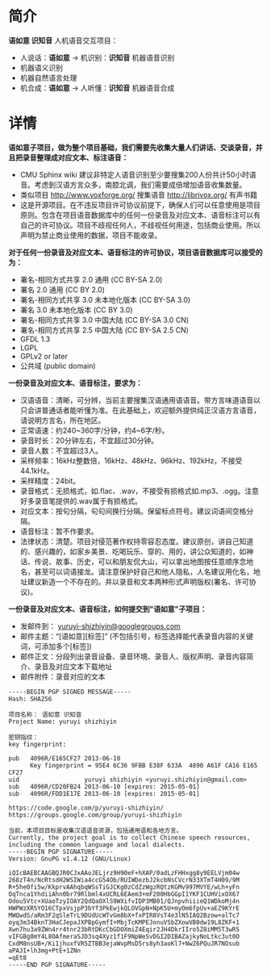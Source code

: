 # 简介 #

**语如意 识知音**
人机语音交互项目：
  * 人说话：**语如意**  ->  机识别：**识知音**    机器语音识别
  * 机器语义识别
  * 机器自然语言处理
  * 机合成：**语如意**  ->  人听懂：**识知音**    机器语音合成

# 详情 #

**语如意子项目，做为整个项目基础，我们需要先收集大量人们讲话、交谈录音，并且把录音整理成对应文本、标注语音：**
  * CMU Sphinx wiki 建议非特定人语音识别至少要搜集200人份共计50小时语音。考虑到汉语方言众多，南腔北调，我们需要成倍增加语音收集数量。
  * 类似项目 http://www.voxforge.org/ 搜集语音 http://librivox.org/ 有声书籍
  * 这是开源项目。在不违反项目许可协议前提下，确保人们可以任意使用是项目原则。包含在项目语音数据库中的任何一份录音及对应文本、语音标注可以有自己的许可协议。项目不歧视任何人，不歧视任何用途，包括商业使用。所以声明为禁止商业使用的数据，项目不能收录。

**对于任何一份录音及对应文本、语音标注的许可协议，项目语音数据库可以接受的为：**
  * 署名-相同方式共享 2.0 通用 (CC BY-SA 2.0)
  * 署名 2.0 通用 (CC BY 2.0)
  * 署名-相同方式共享 3.0 未本地化版本 (CC BY-SA 3.0)
  * 署名 3.0 未本地化版本 (CC BY 3.0)
  * 署名-相同方式共享 3.0 中国大陆 (CC BY-SA 3.0 CN)
  * 署名-相同方式共享 2.5 中国大陆 (CC BY-SA 2.5 CN)
  * GFDL 1.3
  * LGPL
  * GPLv2 or later
  * 公共域 (public domain)

**一份录音及对应文本、语音标注，要求为：**
  * 汉语语音：清晰，可分辨，当前主要搜集汉语通用语语音。带方言味道语音以只会讲普通话者能听懂为准。在此基础上，欢迎额外提供纯正汉语方言语音，请说明方言名，所在地区。
  * 正常语速：约240~360字/分钟，约4~6字/秒。
  * 录音时长：20分钟左右，不宜超过30分钟。
  * 录音人数：不宜超过3人。
  * 采样频率：16kHz整数倍，16kHz、48kHz、96kHz、192kHz，不接受44.1kHz。
  * 采样精度：24bit。
  * 录音格式：无损格式，如.flac、.wav，不接受有损格式如.mp3、.ogg。注意好多录音笔提供的.wav属于有损格式。
  * 对应文本：按句分隔，句句间换行分隔。保留标点符号。建议词语间空格分隔。
  * 语音标注：暂不作要求。
  * 法律状态：清楚。项目对侵范著作权持零容忍态度。建议原创，讲自己知道的、感兴趣的，如家乡美景、吃喝玩乐、穿的、用的，讲公众知道的，如神话、传说、故事、历史，可以和朋友侃大山，可以拿出地图按任意顺序念地名，甚至可以词语接龙。请注意保护好自己和他人隐私，人名建议用化名，地址建议新造一个不存在的。并以录音和文本两种形式声明版权(署名、许可协议)。

**一份录音及对应文本、语音标注，如何提交到"语如意"子项目：**
  * 发邮件到： yuruyi-shizhiyin@googlegroups.com
  * 邮件主题：“[语如意][标签]” (不包括引号，标签选择能代表录音内容的关键词，可添加多个[标签])
  * 邮件正文：分段列出录音设备、录音环境、录音人、版权声明、录音内容简介、录音及对应文本下载地址
  * 邮件附件：录音对应的文本

```
-----BEGIN PGP SIGNED MESSAGE-----
Hash: SHA256

项目名称： 语如意 识知音
Project Name: yuruyi shizhiyin

密钥指纹：
key fingerprint:

pub   4096R/E165CF27 2013-06-10
      Key fingerprint = 95E4 6C36 9FBB E38F 633A  4890 A61F CA16 E165 CF27
uid                  yuruyi shizhiyin <yuruyi.shizhiyin@gmail.com>
sub   4096R/CD20FB24 2013-06-10 [expires: 2015-05-01]
sub   4096R/FDD1E17E 2013-06-10 [expires: 2015-05-01]

https://code.google.com/p/yuruyi-shizhiyin/
https://groups.google.com/group/yuruyi-shizhiyin

当前，本项目目标是收集汉语语音资源，包括通用语和各地方言。
Currently, the project goal is to collect Chinese speech resources,
including the common language and local dialects.
-----BEGIN PGP SIGNATURE-----
Version: GnuPG v1.4.12 (GNU/Linux)

iQIcBAEBCAAGBQJR0CJxAAoJELjrz9H90eF+hXAP/0adLzFHHxgg8y9EELVjm04w
268zT4n/NcRtsdH2WSIWia4ccG54Ob/RUIWDezbJ2kcbNsCVcrN33XTmT4H09/9M
R+5he0fi5w/KkprvAAhqbqWSsTiGJCKg0zCdZzWgzRQtzKGMv997MVYE/wLh+yFn
OqTnca1YhdiiAhn0br79Rlbml4xUCRL6EAem3+mF200HbGGpI1YKF1CUHVixOX67
Odou5Vtc+XUaoTzyIOAY2QdQaOXlS9WXifvIDP3MB01/QJnpvhiiieQ1WDkoMj4n
HWPWzXR5YO16CTpxVsjpP3bYf3PkEwjkQLOVGpN+NpK5U+myOm6fpUv+aEZ9KYrE
MWQwdS/aRm3F2qSleTrL9DUdUcWTvGm8bX+fxPIR8VsT4e3lN5IAQ2Bzow+alTc7
oyq3m34BknT3HaCJepaJXPBpGymfI+MbjTcKMPEJonuVSbZXowVB0dw19L8ZKF+1
Xwn7hu3a9ZWn4rr4tnr23bRtDKcCbGDOXmiZ4Eqir2JH4DkrIIro5Z8iMM5T3wR5
vIFGBg0mY4L8OAfmeraSJD3sq4Xyz1f1F9NpWeSvDGI2DIBAZajkyNoLtkc3ut0O
CxdM8nsUB+/Ki1jhuxfVR5ZTBB3ejaWvpMsD5rs8yh3aoKl7+NwZ6PQuJR7NOsub
aPAJI+lh3mg+PtE+1ZNn
=qEt8
-----END PGP SIGNATURE-----
```